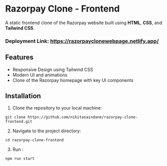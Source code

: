 # Razorpay Clone - Frontend
A static frontend clone of the Razorpay website built using **HTML**, **CSS**, and **Tailwind CSS**.

### Deployment Link: https://razorpayclonewebpage.netlify.app/

## Features
- Responsive Design using Tailwind CSS
- Modern UI and animations
- Clone of the Razorpay homepage with key UI components

## Installation
1. Clone the repository to your local machine:
```
git clone https://github.com/nikitasaindane/razorpay-clone-frontend.git
```

2. Navigate to the project directory:
```
cd razorpay-clone-frontend
```

3. Run :
```
npm run start
```
